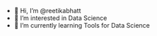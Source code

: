 - 👋 Hi, I’m @reetikabhatt
- 👀 I’m interested in Data Science
- 🌱 I’m currently learning Tools for Data Science
  
  

<!---
reetikabhatt/reetikabhatt is a ✨ special ✨ repository because its `README.md` (this file) appears on your GitHub profile.
You can click the Preview link to take a look at your changes.
--->
